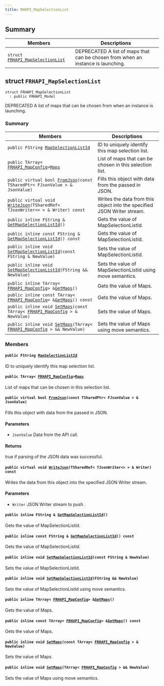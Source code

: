 ```yaml
---
title: RHAPI_MapSelectionList
---
```


## Summary

 Members                        | Descriptions                                
--------------------------------|---------------------------------------------
`struct `[`FRHAPI_MapSelectionList`](#structFRHAPI__MapSelectionList) | DEPRECATED A list of maps that can be chosen from when an instance is launching.

## struct `FRHAPI_MapSelectionList` <a id="structFRHAPI__MapSelectionList"></a>

```
struct FRHAPI_MapSelectionList
  : public FRHAPI_Model
```

DEPRECATED A list of maps that can be chosen from when an instance is launching.

### Summary

 Members                        | Descriptions                                
--------------------------------|---------------------------------------------
`public FString `[`MapSelectionListId`](#structFRHAPI__MapSelectionList_1ac074b5068cab4beed3045279f51fe7f7) | ID to uniquely identify this map selection list.
`public TArray< `[`FRHAPI_MapConfig`](RHAPI_MapConfig.md#structFRHAPI__MapConfig)` > `[`Maps`](#structFRHAPI__MapSelectionList_1aef29afc160c1a25a8af5f2dbe9b5eb39) | List of maps that can be chosen in this selection list.
`public virtual bool `[`FromJson`](#structFRHAPI__MapSelectionList_1ac2c69701f4f0315eb19a9dcb7b025abd)`(const TSharedPtr< FJsonValue > & JsonValue)` | Fills this object with data from the passed in JSON.
`public virtual void `[`WriteJson`](#structFRHAPI__MapSelectionList_1ac14fab54b4583f73f96f05cecec9ac96)`(TSharedRef< TJsonWriter<> > & Writer) const` | Writes the data from this object into the specified JSON Writer stream.
`public inline FString & `[`GetMapSelectionListId`](#structFRHAPI__MapSelectionList_1aa9efbac6bb5bd2d9617379617d3a29d6)`()` | Gets the value of MapSelectionListId.
`public inline const FString & `[`GetMapSelectionListId`](#structFRHAPI__MapSelectionList_1ad4983f1e2aeb9efd427ac44477984dfb)`() const` | Gets the value of MapSelectionListId.
`public inline void `[`SetMapSelectionListId`](#structFRHAPI__MapSelectionList_1a924c4bb7da793a317f947dd0920ca22b)`(const FString & NewValue)` | Sets the value of MapSelectionListId.
`public inline void `[`SetMapSelectionListId`](#structFRHAPI__MapSelectionList_1a238f74d888833647a12ce25947817f52)`(FString && NewValue)` | Sets the value of MapSelectionListId using move semantics.
`public inline TArray< `[`FRHAPI_MapConfig`](RHAPI_MapConfig.md#structFRHAPI__MapConfig)` > & `[`GetMaps`](#structFRHAPI__MapSelectionList_1a9b671309c2265ed822af2a5c662131a6)`()` | Gets the value of Maps.
`public inline const TArray< `[`FRHAPI_MapConfig`](RHAPI_MapConfig.md#structFRHAPI__MapConfig)` > & `[`GetMaps`](#structFRHAPI__MapSelectionList_1a27628f3019fcf520b14c923f42024b76)`() const` | Gets the value of Maps.
`public inline void `[`SetMaps`](#structFRHAPI__MapSelectionList_1a8291b3fa0b812dfed6bfb3c28f502169)`(const TArray< `[`FRHAPI_MapConfig`](RHAPI_MapConfig.md#structFRHAPI__MapConfig)` > & NewValue)` | Sets the value of Maps.
`public inline void `[`SetMaps`](#structFRHAPI__MapSelectionList_1a1755709a6b8aceaaf44dd1d69004a152)`(TArray< `[`FRHAPI_MapConfig`](RHAPI_MapConfig.md#structFRHAPI__MapConfig)` > && NewValue)` | Sets the value of Maps using move semantics.

### Members

#### `public FString `[`MapSelectionListId`](#structFRHAPI__MapSelectionList_1ac074b5068cab4beed3045279f51fe7f7) <a id="structFRHAPI__MapSelectionList_1ac074b5068cab4beed3045279f51fe7f7"></a>

ID to uniquely identify this map selection list.

#### `public TArray< `[`FRHAPI_MapConfig`](RHAPI_MapConfig.md#structFRHAPI__MapConfig)` > `[`Maps`](#structFRHAPI__MapSelectionList_1aef29afc160c1a25a8af5f2dbe9b5eb39) <a id="structFRHAPI__MapSelectionList_1aef29afc160c1a25a8af5f2dbe9b5eb39"></a>

List of maps that can be chosen in this selection list.

#### `public virtual bool `[`FromJson`](#structFRHAPI__MapSelectionList_1ac2c69701f4f0315eb19a9dcb7b025abd)`(const TSharedPtr< FJsonValue > & JsonValue)` <a id="structFRHAPI__MapSelectionList_1ac2c69701f4f0315eb19a9dcb7b025abd"></a>

Fills this object with data from the passed in JSON.

#### Parameters
* `JsonValue` Data from the API call.

#### Returns
true if parsing of the JSON data was successful.

#### `public virtual void `[`WriteJson`](#structFRHAPI__MapSelectionList_1ac14fab54b4583f73f96f05cecec9ac96)`(TSharedRef< TJsonWriter<> > & Writer) const` <a id="structFRHAPI__MapSelectionList_1ac14fab54b4583f73f96f05cecec9ac96"></a>

Writes the data from this object into the specified JSON Writer stream.

#### Parameters
* `Writer` JSON Writer stream to push .

#### `public inline FString & `[`GetMapSelectionListId`](#structFRHAPI__MapSelectionList_1aa9efbac6bb5bd2d9617379617d3a29d6)`()` <a id="structFRHAPI__MapSelectionList_1aa9efbac6bb5bd2d9617379617d3a29d6"></a>

Gets the value of MapSelectionListId.

#### `public inline const FString & `[`GetMapSelectionListId`](#structFRHAPI__MapSelectionList_1ad4983f1e2aeb9efd427ac44477984dfb)`() const` <a id="structFRHAPI__MapSelectionList_1ad4983f1e2aeb9efd427ac44477984dfb"></a>

Gets the value of MapSelectionListId.

#### `public inline void `[`SetMapSelectionListId`](#structFRHAPI__MapSelectionList_1a924c4bb7da793a317f947dd0920ca22b)`(const FString & NewValue)` <a id="structFRHAPI__MapSelectionList_1a924c4bb7da793a317f947dd0920ca22b"></a>

Sets the value of MapSelectionListId.

#### `public inline void `[`SetMapSelectionListId`](#structFRHAPI__MapSelectionList_1a238f74d888833647a12ce25947817f52)`(FString && NewValue)` <a id="structFRHAPI__MapSelectionList_1a238f74d888833647a12ce25947817f52"></a>

Sets the value of MapSelectionListId using move semantics.

#### `public inline TArray< `[`FRHAPI_MapConfig`](RHAPI_MapConfig.md#structFRHAPI__MapConfig)` > & `[`GetMaps`](#structFRHAPI__MapSelectionList_1a9b671309c2265ed822af2a5c662131a6)`()` <a id="structFRHAPI__MapSelectionList_1a9b671309c2265ed822af2a5c662131a6"></a>

Gets the value of Maps.

#### `public inline const TArray< `[`FRHAPI_MapConfig`](RHAPI_MapConfig.md#structFRHAPI__MapConfig)` > & `[`GetMaps`](#structFRHAPI__MapSelectionList_1a27628f3019fcf520b14c923f42024b76)`() const` <a id="structFRHAPI__MapSelectionList_1a27628f3019fcf520b14c923f42024b76"></a>

Gets the value of Maps.

#### `public inline void `[`SetMaps`](#structFRHAPI__MapSelectionList_1a8291b3fa0b812dfed6bfb3c28f502169)`(const TArray< `[`FRHAPI_MapConfig`](RHAPI_MapConfig.md#structFRHAPI__MapConfig)` > & NewValue)` <a id="structFRHAPI__MapSelectionList_1a8291b3fa0b812dfed6bfb3c28f502169"></a>

Sets the value of Maps.

#### `public inline void `[`SetMaps`](#structFRHAPI__MapSelectionList_1a1755709a6b8aceaaf44dd1d69004a152)`(TArray< `[`FRHAPI_MapConfig`](RHAPI_MapConfig.md#structFRHAPI__MapConfig)` > && NewValue)` <a id="structFRHAPI__MapSelectionList_1a1755709a6b8aceaaf44dd1d69004a152"></a>

Sets the value of Maps using move semantics.

